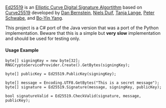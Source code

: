 [Ed25519](http://ed25519.cr.yp.to/) is an 
[Elliptic Curve Digital Signature Algortithm](http://en.wikipedia.org/wiki/Elliptic_Curve_DSA) based on
[Curve25519](http://cr.yp.to/ecdh.html)
developed by [Dan Bernstein](http://cr.yp.to/djb.html),
[Niels Duif](http://www.nielsduif.nl/), 
[Tanja Lange](http://hyperelliptic.org/tanja), 
[Peter Schwabe](http://www.cryptojedi.org/users/peter/), 
and [Bo-Yin Yang](http://www.iis.sinica.edu.tw/pages/byyang/).

This project is a C# port of the Java version that was a port of the Python implementation.
Beware that this is a simple but **very slow** implementation and should be used for testing only.

#### Usage Example

	byte[] signingKey = new byte[32];
	RNGCryptoServiceProvider.Create().GetBytes(signingKey);

	byte[] publicKey = Ed25519.PublicKey(signingKey);

	byte[] message = Encoding.UTF8.GetBytes("This is a secret message");
	byte[] signature = Ed25519.Signature(message, signingKey, publicKey);
	
	bool signatureValid = Ed25519.CheckValid(signature, message, publicKey);
